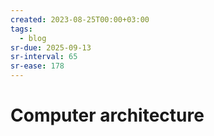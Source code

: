 ```yaml
---
created: 2023-08-25T00:00+03:00
tags:
  - blog
sr-due: 2025-09-13
sr-interval: 65
sr-ease: 178
---
```


# Computer architecture
